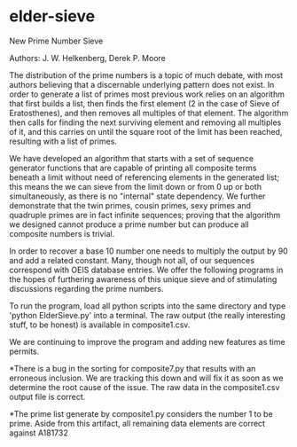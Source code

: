 # elder-sieve
New Prime Number Sieve

Authors: J. W. Helkenberg, Derek P. Moore

The distribution of the prime numbers is a topic of much debate, with most authors believing that a discernable underlying pattern does not exist. In order to generate a list of primes most previous work relies on an algorithm that first builds a list, then finds the first element (2 in the case of Sieve of Eratosthenes), and then removes all multiples of that element. The algorithm then calls for finding the next surviving element and removing all multiples of it, and this carries on until the square root of the limit has been reached, resulting with a list of primes.

We have developed an algorithm that starts with a set of sequence generator functions that are capable of printing all composite terms beneath a limit without need of referencing elements in the generated list; this means the we can sieve from the limit down or from 0 up or both simultaneously, as there is no "internal" state dependency. We further demonstrate that the twin primes, cousin primes, sexy primes and quadruple primes are in fact infinite sequences; proving that the algorithm we designed cannot produce a prime number but can produce all composite numbers is trivial.

In order to recover a base 10 number one needs to multiply the output by 90 and add a related constant. Many, though not all, of our sequences correspond with OEIS database entries. We offer the following programs in the hopes of furthering awareness of this unique sieve and of stimulating discussions regarding the prime numbers.

To run the program, load all python scripts into the same directory and type 'python ElderSieve.py' into a terminal. The raw output (the really interesting stuff, to be honest) is available in composite1.csv. 

We are continuing to improve the program and adding new features as time permits. 

*There is a bug in the sorting for composite7.py that results with an erroneous inclusion. We are tracking this down and will fix it as soon as we determine the root cause of the issue. The raw data in the composite1.csv output file is correct.

*The prime list generate by composite1.py considers the number 1 to be prime. Aside from this artifact, all remaining data elements are correct against A181732
